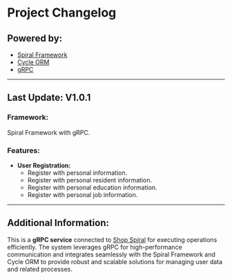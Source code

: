 # Project Changelog

## Powered by:
- [Spiral Framework](https://spiral.dev)
- [Cycle ORM](https://cycle-orm.dev)
- [gRPC](https://grpc.io)

---

## Last Update: **V1.0.1**

### Framework:
Spiral Framework with gRPC.

### Features:
- **User Registration:**
    - Register with personal information.
    - Register with personal resident information.
    - Register with personal education information.
    - Register with personal job information.

---

## Additional Information:
This is a **gRPC service** connected to [Shop Spiral](https://github.com/kaveh1999nazari/Shop-Spiral) for executing operations efficiently. The system leverages gRPC for high-performance communication and integrates seamlessly with the Spiral Framework and Cycle ORM to provide robust and scalable solutions for managing user data and related processes.
